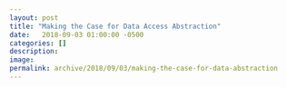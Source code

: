 ```yaml
---
layout: post
title: "Making the Case for Data Access Abstraction"
date:   2018-09-03 01:00:00 -0500
categories: []
description: 
image: 
permalink: archive/2018/09/03/making-the-case-for-data-abstraction
---
```


